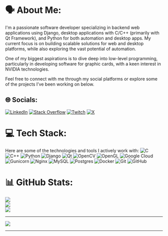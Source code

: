 # 🗣️ About Me:
I'm a passionate software developer specializing in backend web applications using Django, desktop applications with C/C++ (primarily with Qt Framework), and Python for both automation and desktop apps. My current focus is on building scalable solutions for web and desktop platforms, while also exploring the vast potential of automation.

One of my biggest aspirations is to dive deep into low-level programming, particularly in developing software for graphic cards, with a keen interest in NVIDIA technologies.

Feel free to connect with me through my social platforms or explore some of the projects I’ve been working on below.

## 🌐 Socials:
[![LinkedIn](https://img.shields.io/badge/LinkedIn-%230077B5.svg?logo=linkedin&logoColor=white)](https://www.linkedin.com/in/juan-steve-sobalvarro-guerrero-2b9bbb326/) 
[![Stack Overflow](https://img.shields.io/badge/-Stackoverflow-FE7A16?logo=stack-overflow&logoColor=white)](https://stackoverflow.com/users/26459610) 
[![Twitch](https://img.shields.io/badge/Twitch-%239146FF.svg?logo=Twitch&logoColor=white)](https://twitch.tv/juanxd4516) 
[![X](https://img.shields.io/badge/X-black.svg?logo=X&logoColor=white)](https://x.com/JuanSobalvarroG) 

# 💻 Tech Stack:
Here are some of the technologies and tools I actively work with:
![C](https://img.shields.io/badge/c-%2300599C.svg?style=flat&logo=c&logoColor=white) 
![C++](https://img.shields.io/badge/c++-%2300599C.svg?style=flat&logo=c%2B%2B&logoColor=white) 
![Python](https://img.shields.io/badge/python-3670A0?style=flat&logo=python&logoColor=ffdd54) 
![Django](https://img.shields.io/badge/django-%23092E20.svg?style=flat&logo=django&logoColor=white) 
![Qt](https://img.shields.io/badge/Qt-%23217346.svg?style=flat&logo=Qt&logoColor=white) 
![OpenCV](https://img.shields.io/badge/opencv-%23white.svg?style=flat&logo=opencv&logoColor=white) 
![OpenGL](https://img.shields.io/badge/OpenGL-%23FFFFFF.svg?style=flat&logo=opengl) 
![Google Cloud](https://img.shields.io/badge/GoogleCloud-%234285F4.svg?style=flat&logo=google-cloud&logoColor=white) 
![Gunicorn](https://img.shields.io/badge/gunicorn-%298729.svg?style=flat&logo=gunicorn&logoColor=white) 
![Nginx](https://img.shields.io/badge/nginx-%23009639.svg?style=flat&logo=nginx&logoColor=white) 
![MySQL](https://img.shields.io/badge/mysql-4479A1.svg?style=flat&logo=mysql&logoColor=white) 
![Postgres](https://img.shields.io/badge/postgres-%23316192.svg?style=flat&logo=postgresql&logoColor=white) 
![Docker](https://img.shields.io/badge/docker-%230db7ed.svg?style=flat&logo=docker&logoColor=white) 
![Git](https://img.shields.io/badge/git-%23F05033.svg?style=flat&logo=git&logoColor=white) 
![GitHub](https://img.shields.io/badge/github-%23121011.svg?style=flat&logo=github&logoColor=white) 

# 📊 GitHub Stats:
![](https://github-readme-stats.vercel.app/api?username=JuanSobalvarro&theme=dark&hide_border=true&include_all_commits=true&count_private=true)<br/>
![](https://github-readme-streak-stats.herokuapp.com/?user=JuanSobalvarro&theme=dark&hide_border=true)<br/>
![](https://github-readme-stats.vercel.app/api/top-langs/?username=JuanSobalvarro&theme=dark&hide_border=true&include_all_commits=true&count_private=true&layout=compact)

---

[![](https://visitcount.itsvg.in/api?id=JuanSobalvarro&icon=0&color=0)](https://visitcount.itsvg.in)

---
